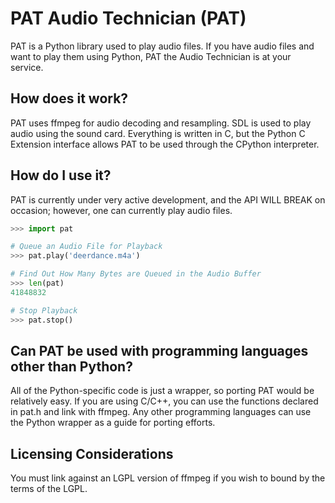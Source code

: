 # PAT Audio Technician (PAT)
PAT is a Python library used to play audio files. If you have audio files and want to play them using 
Python, PAT the Audio Technician is at your service.

## How does it work?
PAT uses ffmpeg for audio decoding and resampling. SDL is used to play audio using the sound card. 
Everything is written in C, but the Python C Extension interface allows PAT to be used through the 
CPython interpreter.

## How do I use it?
PAT is currently under very active development, and the API WILL BREAK on occasion; however, one 
can currently play audio files.
```python
>>> import pat

# Queue an Audio File for Playback
>>> pat.play('deerdance.m4a')

# Find Out How Many Bytes are Queued in the Audio Buffer
>>> len(pat)
41848832

# Stop Playback
>>> pat.stop()
```

## Can PAT be used with programming languages other than Python?
All of the Python-specific code is just a wrapper, so porting PAT would be relatively easy. If 
you are using C/C++, you can use the functions declared in pat.h and link with ffmpeg. Any other 
programming languages can use the Python wrapper as a guide for porting efforts.

## Licensing Considerations
You must link against an LGPL version of ffmpeg if you wish to bound by the terms of the LGPL.

